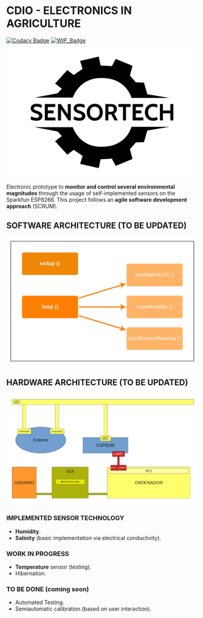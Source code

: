 # CDIO - ELECTRONICS IN AGRICULTURE
[![Codacy Badge](https://api.codacy.com/project/badge/Grade/4cbd2f2216e94ec8a36303c0920299aa)](https://www.codacy.com/manual/abidanBrito/CDIO_Agriculture_Sensors?utm_source=github.com&amp;utm_medium=referral&amp;utm_content=abidanBrito/CDIO_Agriculture_Sensors&amp;utm_campaign=Badge_Grade)
[![WIP_Badge](https://img.shields.io/badge/stability-work_in_progress-red.svg)](https://img.shields.io/badge/stability-work_in_progress-red.svg)

![Project_Logo](/Sprint2/img/projectLogo.png)

Electronic prototype to **monitor and control several environmental magnitudes** through the usage of self-implemented sensors on the Sparkfun ESP8266. This project follows an **agile software development approach** (SCRUM). 

## SOFTWARE ARCHITECTURE (TO BE UPDATED)

![Software Architecture Diagram](/Sprint1/img/softwareArchitecture.png)

## HARDWARE ARCHITECTURE (TO BE UPDATED)

![Hardware Architecture Diagram](Sprint1/img/hardwareArchitecture.png)

### IMPLEMENTED SENSOR TECHNOLOGY

*   **Humidity**.
*   **Salinity** (basic implementation via electrical conductivity).

### WORK IN PROGRESS

*   **Temperature** sensor (testing).
*   Hibernation.

### TO BE DONE (coming soon)

*   Automated Testing.
*   Semiautomatic calibration (based on user interaction).
